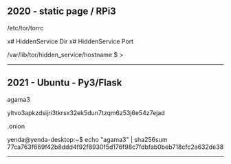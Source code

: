 ## 2020 - static page / RPi3

/etc/tor/torrc


x# HiddenService Dir
x# HiddenService Port

 


/var/lib/tor/hidden_service/hostname
$ > 

---

## 2021 - Ubuntu - Py3/Flask


agama3


yltvo3apkzdsijri3tkrsx32ek5dun7tzqm6z53j6e54z7ejad


.onion




yenda@yenda-desktop:~$ echo "agama3" | sha256sum 
77ca763f669f42b8ddd4f92f8930f5d176f98c7fdbfab0beb718cfc2a632de38 

---

